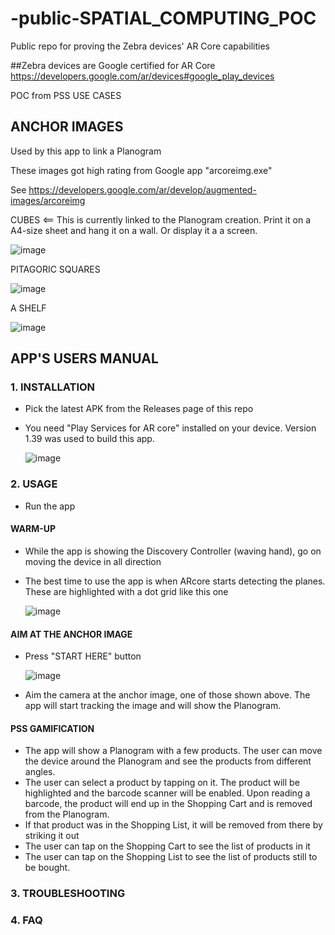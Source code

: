 # -public-SPATIAL_COMPUTING_POC
Public repo for proving the Zebra devices' AR Core capabilities

##Zebra devices are Google certified for AR Core https://developers.google.com/ar/devices#google_play_devices

POC from PSS USE CASES

## ANCHOR IMAGES

Used by this app to link a Planogram

These images got high rating from Google app "arcoreimg.exe"

See https://developers.google.com/ar/develop/augmented-images/arcoreimg 

CUBES <== This is currently linked to the Planogram creation. Print it on a A4-size sheet and hang it on a wall. Or display it a a screen.

![image](https://github.com/NDZL/-public-SPATIAL_COMPUTING_POC/assets/11386676/1c9ff8f0-36da-4394-8be5-280e6d2f0622)



PITAGORIC SQUARES

![image](https://github.com/NDZL/-public-SPATIAL_COMPUTING_POC/assets/11386676/5f75ce4b-a41a-465c-ae4a-71fc0c0c694d)



A SHELF

![image](https://github.com/NDZL/-public-SPATIAL_COMPUTING_POC/assets/11386676/abd7a3ec-db83-463d-adff-329fee51cbd7)


## APP'S USERS MANUAL

### 1. INSTALLATION
- Pick the latest APK from the Releases page of this repo
- You need "Play Services for AR core" installed on your device. Version 1.39 was used to build this app.

  ![image](https://github.com/NDZL/-public-SPATIAL_COMPUTING_POC/assets/11386676/aa655e3c-07a5-41a2-9897-92f176c6a00f)

### 2. USAGE
- Run the app
#### WARM-UP
- While the app is showing the Discovery Controller (waving hand), go on moving the device in all direction
- The best time to use the app is when ARcore starts detecting the planes. These are highlighted with a dot grid like this one
  
  ![image](https://github.com/NDZL/-public-SPATIAL_COMPUTING_POC/assets/11386676/6d772eac-d440-4921-8f14-e4f78b041fd6)

#### AIM AT THE ANCHOR IMAGE
- Press "START HERE" button
  
  ![image](https://github.com/NDZL/-public-SPATIAL_COMPUTING_POC/assets/11386676/46fdb68f-09ba-48d7-ad2b-d78c514dec67)

- Aim the camera at the anchor image, one of those shown above. The app will start tracking the image and will show the Planogram.
#### PSS GAMIFICATION
- The app will show a Planogram with a few products. The user can move the device around the Planogram and see the products from different angles.
- The user can select a product by tapping on it. The product will be highlighted and the barcode scanner will be enabled. Upon reading a barcode, the product will end up in the Shopping Cart and is removed from the Planogram.
- If that product was in the Shopping List, it will be removed from there by striking it out
- The user can tap on the Shopping Cart to see the list of products in it
- The user can tap on the Shopping List to see the list of products still to be bought.

### 3. TROUBLESHOOTING

### 4. FAQ
